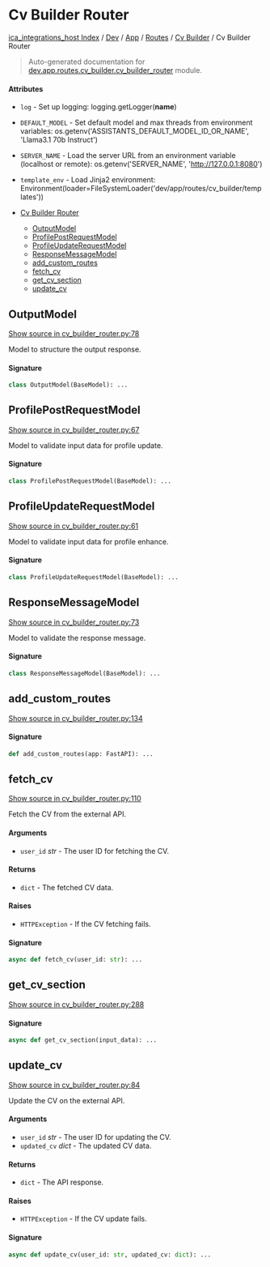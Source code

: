 # Cv Builder Router

[ica_integrations_host Index](../../../../README.md#ica_integrations_host-index) / [Dev](../../../index.md#dev) / [App](../../index.md#app) / [Routes](../index.md#routes) / [Cv Builder](./index.md#cv-builder) / Cv Builder Router

> Auto-generated documentation for [dev.app.routes.cv_builder.cv_builder_router](https://github.com/destiny/ica_integrations_host/blob/main/dev/app/routes/cv_builder/cv_builder_router.py) module.

#### Attributes

- `log` - Set up logging: logging.getLogger(__name__)

- `DEFAULT_MODEL` - Set default model and max threads from environment variables: os.getenv('ASSISTANTS_DEFAULT_MODEL_ID_OR_NAME', 'Llama3.1 70b Instruct')

- `SERVER_NAME` - Load the server URL from an environment variable (localhost or remote): os.getenv('SERVER_NAME', 'http://127.0.0.1:8080')

- `template_env` - Load Jinja2 environment: Environment(loader=FileSystemLoader('dev/app/routes/cv_builder/templates'))


- [Cv Builder Router](#cv-builder-router)
  - [OutputModel](#outputmodel)
  - [ProfilePostRequestModel](#profilepostrequestmodel)
  - [ProfileUpdateRequestModel](#profileupdaterequestmodel)
  - [ResponseMessageModel](#responsemessagemodel)
  - [add_custom_routes](#add_custom_routes)
  - [fetch_cv](#fetch_cv)
  - [get_cv_section](#get_cv_section)
  - [update_cv](#update_cv)

## OutputModel

[Show source in cv_builder_router.py:78](https://github.com/destiny/ica_integrations_host/blob/main/dev/app/routes/cv_builder/cv_builder_router.py#L78)

Model to structure the output response.

#### Signature

```python
class OutputModel(BaseModel): ...
```



## ProfilePostRequestModel

[Show source in cv_builder_router.py:67](https://github.com/destiny/ica_integrations_host/blob/main/dev/app/routes/cv_builder/cv_builder_router.py#L67)

Model to validate input data for profile update.

#### Signature

```python
class ProfilePostRequestModel(BaseModel): ...
```



## ProfileUpdateRequestModel

[Show source in cv_builder_router.py:61](https://github.com/destiny/ica_integrations_host/blob/main/dev/app/routes/cv_builder/cv_builder_router.py#L61)

Model to validate input data for profile enhance.

#### Signature

```python
class ProfileUpdateRequestModel(BaseModel): ...
```



## ResponseMessageModel

[Show source in cv_builder_router.py:73](https://github.com/destiny/ica_integrations_host/blob/main/dev/app/routes/cv_builder/cv_builder_router.py#L73)

Model to validate the response message.

#### Signature

```python
class ResponseMessageModel(BaseModel): ...
```



## add_custom_routes

[Show source in cv_builder_router.py:134](https://github.com/destiny/ica_integrations_host/blob/main/dev/app/routes/cv_builder/cv_builder_router.py#L134)

#### Signature

```python
def add_custom_routes(app: FastAPI): ...
```



## fetch_cv

[Show source in cv_builder_router.py:110](https://github.com/destiny/ica_integrations_host/blob/main/dev/app/routes/cv_builder/cv_builder_router.py#L110)

Fetch the CV from the external API.

#### Arguments

- `user_id` *str* - The user ID for fetching the CV.

#### Returns

- `dict` - The fetched CV data.

#### Raises

- `HTTPException` - If the CV fetching fails.

#### Signature

```python
async def fetch_cv(user_id: str): ...
```



## get_cv_section

[Show source in cv_builder_router.py:288](https://github.com/destiny/ica_integrations_host/blob/main/dev/app/routes/cv_builder/cv_builder_router.py#L288)

#### Signature

```python
async def get_cv_section(input_data): ...
```



## update_cv

[Show source in cv_builder_router.py:84](https://github.com/destiny/ica_integrations_host/blob/main/dev/app/routes/cv_builder/cv_builder_router.py#L84)

Update the CV on the external API.

#### Arguments

- `user_id` *str* - The user ID for updating the CV.
- `updated_cv` *dict* - The updated CV data.

#### Returns

- `dict` - The API response.

#### Raises

- `HTTPException` - If the CV update fails.

#### Signature

```python
async def update_cv(user_id: str, updated_cv: dict): ...
```

